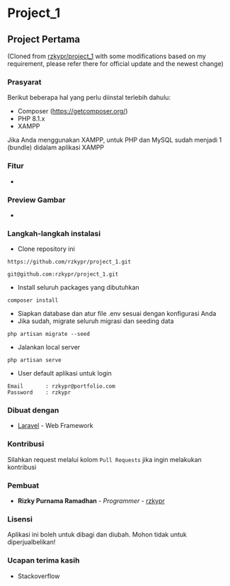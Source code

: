# Project_1

## Project Pertama

(Cloned from [rzkypr/project_1](https://github.com/rzkypr/project_1.git) with some modifications based on my requirement, please refer there for official update and the newest change)

### Prasyarat

Berikut beberapa hal yang perlu diinstal terlebih dahulu:

-   Composer (https://getcomposer.org/)
-   PHP 8.1.x
-   XAMPP

Jika Anda menggunakan XAMPP, untuk PHP dan MySQL sudah menjadi 1 (bundle) didalam aplikasi XAMPP

### Fitur

-

### Preview Gambar

-

### Langkah-langkah instalasi

-   Clone repository ini

```
https://github.com/rzkypr/project_1.git
```

```
git@github.com:rzkypr/project_1.git
```

-   Install seluruh packages yang dibutuhkan

```
composer install
```

-   Siapkan database dan atur file .env sesuai dengan konfigurasi Anda
-   Jika sudah, migrate seluruh migrasi dan seeding data

```
php artisan migrate --seed
```

-   Jalankan local server

```
php artisan serve
```

-   User default aplikasi untuk login

```
Email       : rzkypr@portfolio.com
Password    : rzkypr
```

### Dibuat dengan

-   [Laravel](https://laravel.com) - Web Framework

### Kontribusi

Silahkan request melalui kolom `Pull Requests` jika ingin melakukan kontribusi

### Pembuat

-   **Rizky Purnama Ramadhan** - _Programmer_ - [rzkypr](https://github.com/rzkypr)

### Lisensi

Aplikasi ini boleh untuk dibagi dan diubah. Mohon tidak untuk diperjualbelikan!

### Ucapan terima kasih

-   Stackoverflow
